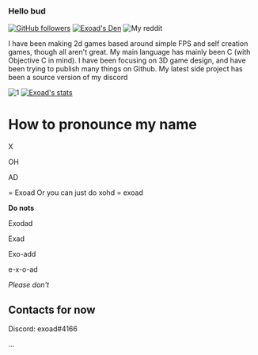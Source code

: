 ### Hello bud
[![GitHub followers](https://img.shields.io/github/followers/exoad?style=for-the-badge)](https://github.com/exoad?tab=followers)
[![Exoad's Den](https://img.shields.io/discord/792194075599568926?style=for-the-badge)](https://discord.gg/akrWKWeN)
![My reddit](https://img.shields.io/reddit/user-karma/link/Chunkyfungus123?style=for-the-badge)

I have been making 2d games based around simple FPS and self creation games, though all aren't great. My main language has mainly been C (with Objective C in mind). I have been focusing on 3D game design, and have been trying to publish many things on Github. My latest side project has been a source version of my discord

![1](https://github-readme-stats.vercel.app/api/top-langs/?username=exoad&theme=calm)
[![Exoad's stats](https://github-readme-stats.vercel.app/api?username=exoad&theme=calm)](https://github.com/anuraghazra/github-readme-stats)

# How to pronounce my name
X

OH

AD

= Exoad
Or you can just do xohd = exoad

**Do nots**

Exodad

Exad

Exo-add

e-x-o-ad

*Please don't*


## Contacts for now

Discord: exoad#4166

...
